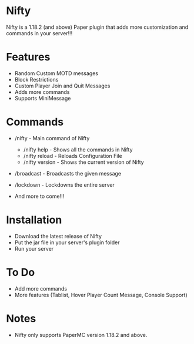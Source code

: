 # Nifty
Nifty is a 1.18.2 (and above) Paper plugin that adds more customization and commands in your server!!!

# Features
- Random Custom MOTD messages
- Block Restrictions
- Custom Player Join and Quit Messages
- Adds more commands
- Supports MiniMessage

# Commands
- /nifty - Main command of Nifty
  - /nifty help - Shows all the commands in Nifty
  - /nifty reload - Reloads Configuration File
  - /nifty version - Shows the current version of Nifty
  
- /broadcast <message> - Broadcasts the given message
- /lockdown - Lockdowns the entire server
- And more to come!!!

# Installation
- Download the latest release of Nifty
- Put the jar file in your server's plugin folder
- Run your server

# To Do
- Add more commands
- More features (Tablist, Hover Player Count Message, Console Support)

# Notes
- Nifty only supports PaperMC version 1.18.2 and above.
